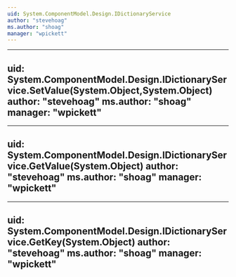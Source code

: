 ```yaml
---
uid: System.ComponentModel.Design.IDictionaryService
author: "stevehoag"
ms.author: "shoag"
manager: "wpickett"
---
```


---
uid: System.ComponentModel.Design.IDictionaryService.SetValue(System.Object,System.Object)
author: "stevehoag"
ms.author: "shoag"
manager: "wpickett"
---

---
uid: System.ComponentModel.Design.IDictionaryService.GetValue(System.Object)
author: "stevehoag"
ms.author: "shoag"
manager: "wpickett"
---

---
uid: System.ComponentModel.Design.IDictionaryService.GetKey(System.Object)
author: "stevehoag"
ms.author: "shoag"
manager: "wpickett"
---
